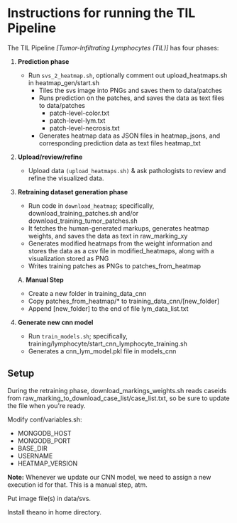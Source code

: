 # Instructions for running the TIL Pipeline

The TIL Pipeline *[Tumor-Infiltrating Lymphocytes (TIL)]* has four phases:

1. **Prediction phase**
	* Run `svs_2_heatmap.sh`, optionally comment out upload\_heatmaps.sh in heatmap\_gen/start.sh
	    * Tiles the svs image into PNGs and saves them to data/patches
	    * Runs prediction on the patches, and saves the data as text files to data/patches
	        * patch-level-color.txt
	        * patch-level-lym.txt
	        * patch-level-necrosis.txt
	    * Generates heatmap data as JSON files in heatmap\_jsons, and corresponding prediction data as text files heatmap\_txt
	
2. **Upload/review/refine**
	* Upload data `(upload_heatmaps.sh)` & ask pathologists to review and refine the visualized data.
	
3. **Retraining dataset generation phase**
	* Run code in `download_heatmap`; specifically, download\_training\_patches.sh and/or download\_training\_tumor\_patches.sh
	* It fetches the human-generated markups, generates heatmap weights, and saves the data as text in raw\_marking\_xy
	* Generates modified heatmaps from the weight information and stores the data as a csv file in modified\_heatmaps, along with a visualization stored as PNG
	* Writes training patches as PNGs to patches\_from\_heatmap
	
    A. **Manual Step**
    
    * Create a new folder in training\_data\_cnn
    * Copy patches\_from\_heatmap/* to training\_data\_cnn/[new\_folder]
    * Append [new\_folder] to the end of file lym\_data\_list.txt
    
4. **Generate new cnn model**
	* Run `train_models.sh`; specifically, training/lymphocyte/start\_cnn\_lymphocyte\_training.sh
	* Generates a cnn\_lym\_model.pkl file in models\_cnn
	
## Setup
During the retraining phase, download\_markings\_weights.sh reads caseids from raw\_marking\_to\_download\_case\_list/case\_list.txt, so be sure to update the file when you're ready.

Modify conf/variables.sh:

* MONGODB\_HOST
* MONGODB\_PORT
* BASE\_DIR
* USERNAME
* HEATMAP\_VERSION

**Note:** Whenever we update our CNN model, we need to assign a new execution id for that. This is a manual step, atm.

Put image file(s) in data/svs.

Install theano in home directory.
